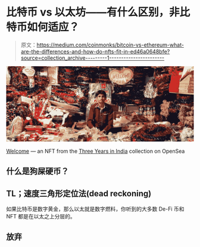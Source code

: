 # 比特币 vs 以太坊——有什么区别，非比特币如何适应？

> 原文：<https://medium.com/coinmonks/bitcoin-vs-ethereum-what-are-the-differences-and-how-do-nfts-fit-in-ed46a0648bfe?source=collection_archive---------1----------------------->

![](img/157c38efa2f18cbb0ba56a60ce6fbf9a.png)

[Welcome](https://opensea.io/assets/0x495f947276749ce646f68ac8c248420045cb7b5e/62516040563963486583371981910326579778126583474420285999805669745593042337793) — an NFT from the [Three Years in India](https://opensea.io/collection/3-years-in-india) collection on OpenSea

## 什么是狗屎硬币？

## TL；速度三角形定位法(dead reckoning)

如果比特币是数字黄金，那么以太就是数字燃料，你听到的大多数 De-Fi 币和 NFT 都是在以太之上分层的。

## 放弃